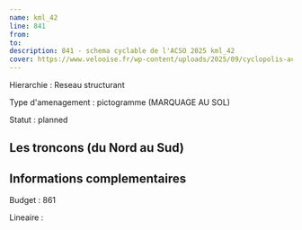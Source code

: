 ```yaml
---
name: kml_42 
line: 841
from: 
to:  
description: 841 - schema cyclable de l'ACSO 2025 kml_42 
cover: https://www.velooise.fr/wp-content/uploads/2025/09/cyclopolis-acso-default.jpg
---
```

Hierarchie : Reseau structurant

Type d'amenagement : pictogramme (MARQUAGE AU SOL)

Statut : planned

## Les troncons (du Nord au Sud)

## Informations complementaires

Budget  : 861 

Lineaire :

